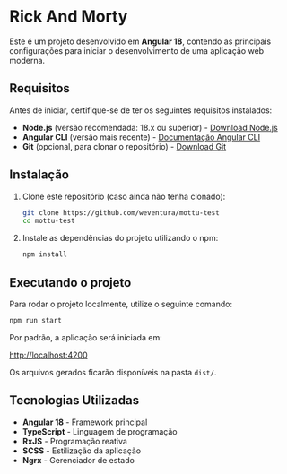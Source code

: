 # Rick And Morty

Este é um projeto desenvolvido em **Angular 18**, contendo as principais configurações para iniciar o desenvolvimento de uma aplicação web moderna.

## Requisitos

Antes de iniciar, certifique-se de ter os seguintes requisitos instalados:

- **Node.js** (versão recomendada: 18.x ou superior) - [Download Node.js](https://nodejs.org/)
- **Angular CLI** (versão mais recente) - [Documentação Angular CLI](https://angular.io/cli)
- **Git** (opcional, para clonar o repositório) - [Download Git](https://git-scm.com/)

## Instalação

1. Clone este repositório (caso ainda não tenha clonado):

   ```bash
   git clone https://github.com/weventura/mottu-test
   cd mottu-test
   ```

2. Instale as dependências do projeto utilizando o npm:

   ```bash
   npm install
   ```

## Executando o projeto

Para rodar o projeto localmente, utilize o seguinte comando:

```bash
npm run start
```

Por padrão, a aplicação será iniciada em:

[http://localhost:4200](http://localhost:4200)

Os arquivos gerados ficarão disponíveis na pasta `dist/`.

## Tecnologias Utilizadas

- **Angular 18** - Framework principal
- **TypeScript** - Linguagem de programação
- **RxJS** - Programação reativa
- **SCSS** - Estilização da aplicação
- **Ngrx** - Gerenciador de estado
